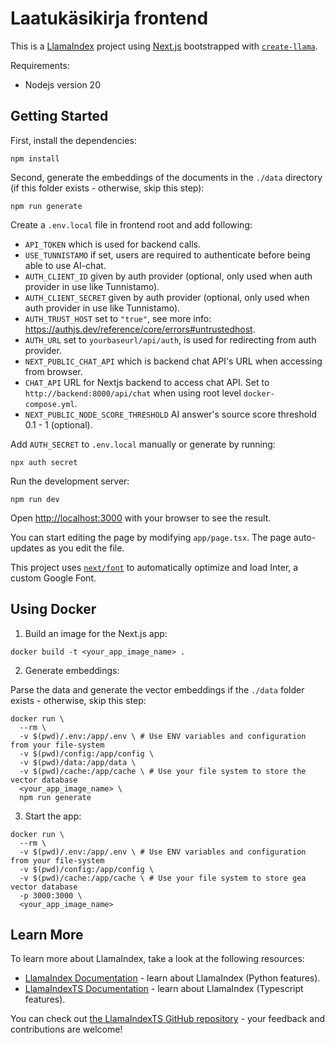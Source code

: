 # Laatukäsikirja frontend

This is a [LlamaIndex](https://www.llamaindex.ai/) project using [Next.js](https://nextjs.org/) bootstrapped with [`create-llama`](https://github.com/run-llama/LlamaIndexTS/tree/main/packages/create-llama).

Requirements:

- Nodejs version 20

## Getting Started

First, install the dependencies:

```
npm install
```

Second, generate the embeddings of the documents in the `./data` directory (if this folder exists - otherwise, skip this step):

```
npm run generate
```

Create a `.env.local` file in frontend root and add following:

- `API_TOKEN` which is used for backend calls.
- `USE_TUNNISTAMO` if set, users are required to authenticate before being able to use AI-chat.
- `AUTH_CLIENT_ID` given by auth provider (optional, only used when auth provider in use like Tunnistamo).
- `AUTH_CLIENT_SECRET` given by auth provider (optional, only used when auth provider in use like Tunnistamo).
- `AUTH_TRUST_HOST` set to `"true"`, see more info: <https://authjs.dev/reference/core/errors#untrustedhost>.
- `AUTH_URL` set to `yourbaseurl/api/auth`, is used for redirecting from auth provider.
- `NEXT_PUBLIC_CHAT_API` which is backend chat API's URL when accessing from browser.
- `CHAT_API` URL for Nextjs backend to access chat API. Set to `http://backend:8000/api/chat` when using root level `docker-compose.yml`.
- `NEXT_PUBLIC_NODE_SCORE_THRESHOLD` AI answer's source score threshold 0.1 - 1 (optional).

Add `AUTH_SECRET` to `.env.local` manually or generate by running:

```
npx auth secret
```

Run the development server:

```
npm run dev
```

Open [http://localhost:3000](http://localhost:3000) with your browser to see the result.

You can start editing the page by modifying `app/page.tsx`. The page auto-updates as you edit the file.

This project uses [`next/font`](https://nextjs.org/docs/basic-features/font-optimization) to automatically optimize and load Inter, a custom Google Font.

## Using Docker

1. Build an image for the Next.js app:

```
docker build -t <your_app_image_name> .
```

2. Generate embeddings:

Parse the data and generate the vector embeddings if the `./data` folder exists - otherwise, skip this step:

```
docker run \
  --rm \
  -v $(pwd)/.env:/app/.env \ # Use ENV variables and configuration from your file-system
  -v $(pwd)/config:/app/config \
  -v $(pwd)/data:/app/data \
  -v $(pwd)/cache:/app/cache \ # Use your file system to store the vector database
  <your_app_image_name> \
  npm run generate
```

3. Start the app:

```
docker run \
  --rm \
  -v $(pwd)/.env:/app/.env \ # Use ENV variables and configuration from your file-system
  -v $(pwd)/config:/app/config \
  -v $(pwd)/cache:/app/cache \ # Use your file system to store gea vector database
  -p 3000:3000 \
  <your_app_image_name>
```

## Learn More

To learn more about LlamaIndex, take a look at the following resources:

- [LlamaIndex Documentation](https://docs.llamaindex.ai) - learn about LlamaIndex (Python features).
- [LlamaIndexTS Documentation](https://ts.llamaindex.ai) - learn about LlamaIndex (Typescript features).

You can check out [the LlamaIndexTS GitHub repository](https://github.com/run-llama/LlamaIndexTS) - your feedback and contributions are welcome!
